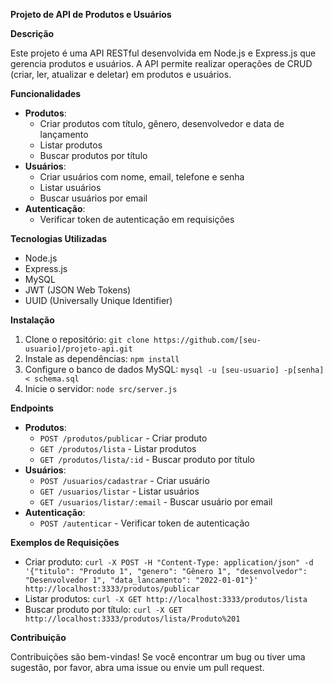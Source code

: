 **Projeto de API de Produtos e Usuários**

**Descrição**

Este projeto é uma API RESTful desenvolvida em Node.js e Express.js que gerencia produtos e usuários. A API permite realizar operações de CRUD (criar, ler, atualizar e deletar) em produtos e usuários.

**Funcionalidades**

* **Produtos**:
	+ Criar produtos com título, gênero, desenvolvedor e data de lançamento
	+ Listar produtos
	+ Buscar produtos por título
* **Usuários**:
	+ Criar usuários com nome, email, telefone e senha
	+ Listar usuários
	+ Buscar usuários por email
* **Autenticação**:
	+ Verificar token de autenticação em requisições

**Tecnologias Utilizadas**

* Node.js
* Express.js
* MySQL
* JWT (JSON Web Tokens)
* UUID (Universally Unique Identifier)

**Instalação**

1. Clone o repositório: `git clone https://github.com/[seu-usuario]/projeto-api.git`
2. Instale as dependências: `npm install`
3. Configure o banco de dados MySQL: `mysql -u [seu-usuario] -p[senha] < schema.sql`
4. Inicie o servidor: `node src/server.js`

**Endpoints**

* **Produtos**:
	+ `POST /produtos/publicar` - Criar produto
	+ `GET /produtos/lista` - Listar produtos
	+ `GET /produtos/lista/:id` - Buscar produto por título
* **Usuários**:
	+ `POST /usuarios/cadastrar` - Criar usuário
	+ `GET /usuarios/listar` - Listar usuários
	+ `GET /usuarios/listar/:email` - Buscar usuário por email
* **Autenticação**:
	+ `POST /autenticar` - Verificar token de autenticação

**Exemplos de Requisições**

* Criar produto: `curl -X POST -H "Content-Type: application/json" -d '{"titulo": "Produto 1", "genero": "Gênero 1", "desenvolvedor": "Desenvolvedor 1", "data_lancamento": "2022-01-01"}' http://localhost:3333/produtos/publicar`
* Listar produtos: `curl -X GET http://localhost:3333/produtos/lista`
* Buscar produto por título: `curl -X GET http://localhost:3333/produtos/lista/Produto%201`

**Contribuição**

Contribuições são bem-vindas! Se você encontrar um bug ou tiver uma sugestão, por favor, abra uma issue ou envie um pull request.